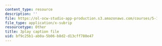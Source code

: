 ```yaml
---
content_type: resource
description: ''
file: https://ol-ocw-studio-app-production.s3.amazonaws.com/courses/5-111sc-principles-of-chemical-science-fall-2014/bf9c25b1ab0a5b06b8d2d13cff780e47_caonmXHGB60.vtt
file_type: application/x-subrip
resourcetype: Other
title: 3play caption file
uid: bf9c25b1-ab0a-5b06-b8d2-d13cff780e47
---
```

